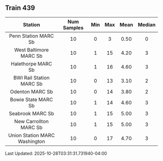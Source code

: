 ## Train 439

| Station | Num Samples | Min | Max | Mean | Median |
| :-----: | :---------: | :-: | :-: | :--: | :----: |
| Penn Station MARC Sb | 10 | 0 | 3 | 0.50 | 0 |
| West Baltimore MARC Sb | 10 | 1 | 15 | 4.20 | 3 |
| Halethorpe MARC Sb | 10 | 1 | 16 | 4.60 | 3 |
| BWI Rail Station MARC Sb | 10 | 0 | 13 | 3.10 | 2 |
| Odenton MARC Sb | 10 | 0 | 14 | 3.80 | 2 |
| Bowie State MARC Sb | 10 | 1 | 14 | 4.60 | 3 |
| Seabrook MARC Sb | 10 | 1 | 15 | 5.00 | 3 |
| New Carrollton MARC Sb | 10 | 1 | 15 | 5.00 | 3 |
| Union Station MARC Washington | 10 | 0 | 17 | 4.70 | 3 |


Last Updated: 2025-10-28T03:31:31.731940-04:00
